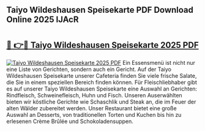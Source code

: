 ## Taiyo Wildeshausen Speisekarte PDF Download Online 2025 lJAcR

# <h2><a href="http://gcb6jx9.nevu.top/?p=Taiyo+Wildeshausen+Speisekarte">🔗 👉🔴 Taiyo Wildeshausen Speisekarte 2025 PDF</a></h2>

[![Taiyo Wildeshausen Speisekarte 2025 PDF](https://i.imgur.com/dBaPXMq.png)](http://gcb6jx9.nevu.top/?p=Taiyo+Wildeshausen+Speisekarte)
Ein Essensmenü ist nicht nur eine Liste von Gerichten, sondern auch ein Gericht. Auf der Taiyo Wildeshausen Speisekarte unserer Cafeteria finden Sie viele frische Salate, die Sie in einem speziellen Bereich finden können. Für Fleischliebhaber gibt es auf unserer Taiyo Wildeshausen Speisekarte eine Auswahl an Gerichten: Rindfleisch, Schweinefleisch, Huhn und Fisch. Unseren Auserwählten bieten wir köstliche Gerichte wie Schaschlik und Steak an, die im Feuer der alten Wälder zubereitet werden. Unser Restaurant bietet eine große Auswahl an Desserts, von traditionellen Torten und Kuchen bis hin zu erlesenen Crème Brûlée und Schokoladensuppen.
